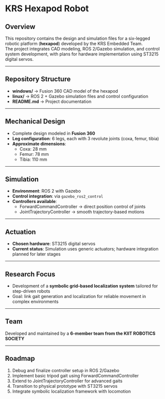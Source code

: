 # KRS Hexapod Robot

## Overview
This repository contains the design and simulation files for a six-legged robotic platform (**hexapod**) developed by the KRS Embedded Team.  
The project integrates CAD modeling, ROS 2/Gazebo simulation, and control system development, with plans for hardware implementation using ST3215 digital servos.  

---

## Repository Structure
- **windows/** → Fusion 360 CAD model of the hexapod  
- **linux/** → ROS 2 + Gazebo simulation files and control configuration  
- **README.md** → Project documentation  

---

## Mechanical Design
- Complete design modeled in **Fusion 360**  
- **Leg configuration**: 6 legs, each with 3 revolute joints (coxa, femur, tibia)  
- **Approximate dimensions**:  
  - Coxa: 28 mm  
  - Femur: 78 mm  
  - Tibia: 110 mm  

---

## Simulation
- **Environment**: ROS 2 with Gazebo  
- **Control integration**: via `gazebo_ros2_control`  
- **Controllers available**:  
  - ForwardCommandController → direct position control of joints  
  - JointTrajectoryController → smooth trajectory-based motions  

---

## Actuation
- **Chosen hardware**: ST3215 digital servos  
- **Current status**: Simulation uses generic actuators; hardware integration planned for later stages  

---

## Research Focus
- Development of a **symbolic grid-based localization system** tailored for step-driven robots  
- Goal: link gait generation and localization for reliable movement in complex environments  

---

## Team
Developed and maintained by a **6-member team from the KIIT ROBOTICS SOCIETY**  

---

## Roadmap
1. Debug and finalize controller setup in ROS 2/Gazebo  
2. Implement basic tripod gait using ForwardCommandController  
3. Extend to JointTrajectoryController for advanced gaits  
4. Transition to physical prototype with ST3215 servos  
5. Integrate symbolic localization framework with locomotion  
